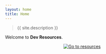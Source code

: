 ```yaml
---
layout: home
title: Home
---
```


> {{ site.description }}

Welcome to **Dev Resources**.

<div align="center" style="padding-bottom: 1em;">
    <a href="{{ site.baseurl }}{% link resources/index.md %}">
        <img src="https://img.shields.io/badge/All_resource_topics-blue?style=for-the-badge"
            alt="Go to resources"/>
    </a>
</div>

<!-- TODO add feature topics and use an includes file to flexbox -->
